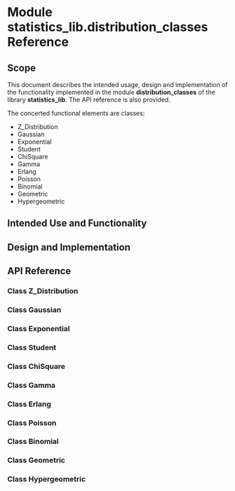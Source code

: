 # Module statistics_lib.distribution_classes Reference

## Scope

This document describes the intended usage, design and implementation of the functionality implemented in the module **distribution_classes** of the library **statistics_lib**. The API reference is also provided.

The concerted functional elements are classes:

* Z_Distribution
* Gaussian
* Exponential
* Student
* ChiSquare
* Gamma
* Erlang
* Poisson
* Binomial
* Geometric
* Hypergeometric

## Intended Use and Functionality

## Design and Implementation

## API Reference

### Class Z_Distribution

### Class Gaussian

### Class Exponential

### Class Student

### Class ChiSquare

### Class Gamma

### Class Erlang

### Class Poisson

### Class Binomial

### Class Geometric

### Class Hypergeometric
